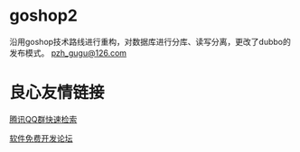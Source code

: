 # goshop2
沿用goshop技术路线进行重构，对数据库进行分库、读写分离，更改了dubbo的发布模式。
pzh_gugu@126.com


 # 良心友情链接

[腾讯QQ群快速检索](http://u.720life.cn/s/8cf73f7c)

[软件免费开发论坛](http://u.720life.cn/s/bbb01dc0)